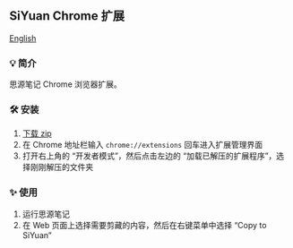 ## SiYuan Chrome 扩展

[English](https://github.com/siyuan-note/siyuan-chrome/blob/main/README.md)

### 💡 简介

思源笔记 Chrome 浏览器扩展。

### 🛠️ 安装

1. [下载 zip](https://github.com/siyuan-note/chrome-web-clipper/archive/refs/heads/main.zip)
2. 在 Chrome 地址栏输入 `chrome://extensions` 回车进入扩展管理界面
3. 打开右上角的 “开发者模式”，然后点击左边的 “加载已解压的扩展程序”，选择刚刚解压的文件夹

### ✨  使用

1. 运行思源笔记
2. 在 Web 页面上选择需要剪藏的内容，然后在右键菜单中选择 “Copy to SiYuan”
